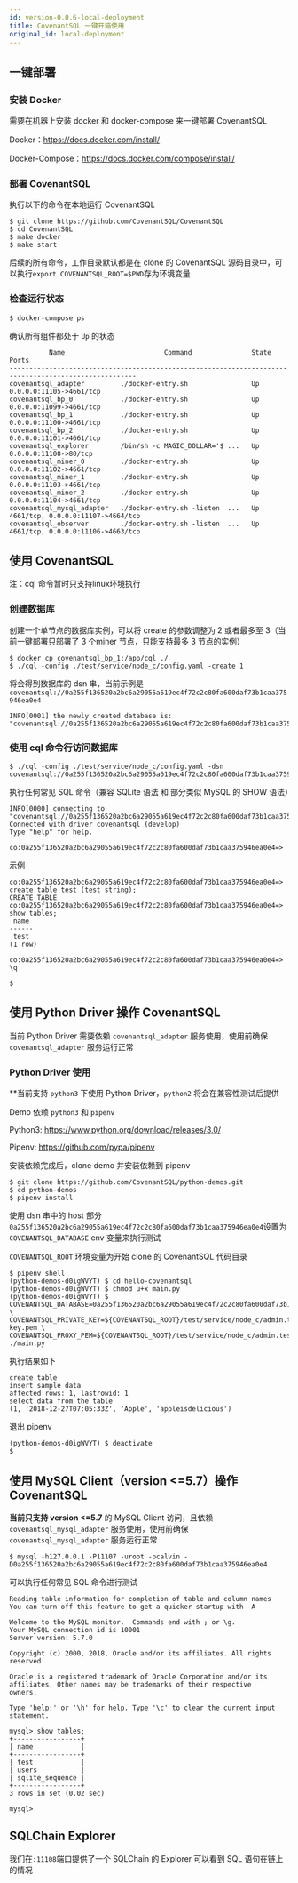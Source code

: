 ```yaml
---
id: version-0.0.6-local-deployment
title: CovenantSQL 一键开箱使用
original_id: local-deployment
---
```


## 一键部署

### 安装 Docker

需要在机器上安装 docker 和 docker-compose 来一键部署 CovenantSQL

Docker：https://docs.docker.com/install/

Docker-Compose：https://docs.docker.com/compose/install/

### 部署 CovenantSQL

执行以下的命令在本地运行 CovenantSQL

```shell
$ git clone https://github.com/CovenantSQL/CovenantSQL
$ cd CovenantSQL
$ make docker
$ make start
```

后续的所有命令，工作目录默认都是在 clone 的 CovenantSQL 源码目录中，可以执行`export COVENANTSQL_ROOT=$PWD`存为环境变量

### 检查运行状态

```shell
$ docker-compose ps
```

确认所有组件都处于 `Up` 的状态

```shell
          Name                         Command               State                 Ports
------------------------------------------------------------------------------------------------------
covenantsql_adapter         ./docker-entry.sh                Up      0.0.0.0:11105->4661/tcp
covenantsql_bp_0            ./docker-entry.sh                Up      0.0.0.0:11099->4661/tcp
covenantsql_bp_1            ./docker-entry.sh                Up      0.0.0.0:11100->4661/tcp
covenantsql_bp_2            ./docker-entry.sh                Up      0.0.0.0:11101->4661/tcp
covenantsql_explorer        /bin/sh -c MAGIC_DOLLAR='$ ...   Up      0.0.0.0:11108->80/tcp
covenantsql_miner_0         ./docker-entry.sh                Up      0.0.0.0:11102->4661/tcp
covenantsql_miner_1         ./docker-entry.sh                Up      0.0.0.0:11103->4661/tcp
covenantsql_miner_2         ./docker-entry.sh                Up      0.0.0.0:11104->4661/tcp
covenantsql_mysql_adapter   ./docker-entry.sh -listen  ...   Up      4661/tcp, 0.0.0.0:11107->4664/tcp
covenantsql_observer        ./docker-entry.sh -listen  ...   Up      4661/tcp, 0.0.0.0:11106->4663/tcp
```

## 使用 CovenantSQL

注：cql 命令暂时只支持linux环境执行

### 创建数据库

创建一个单节点的数据库实例，可以将 create 的参数调整为 2 或者最多至 3（当前一键部署只部署了 3 个miner 节点，只能支持最多 3 节点的实例）

```shell
$ docker cp covenantsql_bp_1:/app/cql ./
$ ./cql -config ./test/service/node_c/config.yaml -create 1
```

将会得到数据库的 dsn 串，当前示例是 `covenantsql://0a255f136520a2bc6a29055a619ec4f72c2c80fa600daf73b1caa375946ea0e4`

```shell
INFO[0001] the newly created database is: "covenantsql://0a255f136520a2bc6a29055a619ec4f72c2c80fa600daf73b1caa375946ea0e4"
```

### 使用 cql 命令行访问数据库

 ```shell
$ ./cql -config ./test/service/node_c/config.yaml -dsn covenantsql://0a255f136520a2bc6a29055a619ec4f72c2c80fa600daf73b1caa375946ea0e4
 ```

执行任何常见 SQL 命令（兼容 SQLite 语法 和 部分类似 MySQL 的 SHOW 语法）

```shell
INFO[0000] connecting to "covenantsql://0a255f136520a2bc6a29055a619ec4f72c2c80fa600daf73b1caa375946ea0e4"
Connected with driver covenantsql (develop)
Type "help" for help.

co:0a255f136520a2bc6a29055a619ec4f72c2c80fa600daf73b1caa375946ea0e4=>
```

示例

```shell
co:0a255f136520a2bc6a29055a619ec4f72c2c80fa600daf73b1caa375946ea0e4=> create table test (test string);
CREATE TABLE
co:0a255f136520a2bc6a29055a619ec4f72c2c80fa600daf73b1caa375946ea0e4=> show tables;
 name
------
 test
(1 row)

co:0a255f136520a2bc6a29055a619ec4f72c2c80fa600daf73b1caa375946ea0e4=> \q

$
```

## 使用 Python Driver 操作 CovenantSQL

当前 Python Driver 需要依赖  ```covenantsql_adapter``` 服务使用，使用前确保 `covenantsql_adapter` 服务运行正常

### Python Driver 使用

**当前支持 `python3` 下使用 Python Driver，`python2` 将会在兼容性测试后提供

Demo 依赖 `python3` 和 `pipenv`

Python3: https://www.python.org/download/releases/3.0/

Pipenv: https://github.com/pypa/pipenv

安装依赖完成后，clone demo 并安装依赖到 pipenv

```shell
$ git clone https://github.com/CovenantSQL/python-demos.git
$ cd python-demos
$ pipenv install
```

使用 dsn 串中的 host 部分 `0a255f136520a2bc6a29055a619ec4f72c2c80fa600daf73b1caa375946ea0e4`设置为 `COVENANTSQL_DATABASE` env 变量来执行测试

`COVENANTSQL_ROOT` 环境变量为开始 clone 的 CovenantSQL 代码目录

```shell
$ pipenv shell
(python-demos-d0igWVYT) $ cd hello-covenantsql
(python-demos-d0igWVYT) $ chmod u+x main.py
(python-demos-d0igWVYT) $ COVENANTSQL_DATABASE=0a255f136520a2bc6a29055a619ec4f72c2c80fa600daf73b1caa375946ea0e4 \
COVENANTSQL_PRIVATE_KEY=${COVENANTSQL_ROOT}/test/service/node_c/admin.test.covenantsql.io-key.pem \
COVENANTSQL_PROXY_PEM=${COVENANTSQL_ROOT}/test/service/node_c/admin.test.covenantsql.io.pem ./main.py
```

执行结果如下

```shell
create table
insert sample data
affected rows: 1, lastrowid: 1
select data from the table
(1, '2018-12-27T07:05:33Z', 'Apple', 'appleisdelicious')
```

退出 pipenv

```shell
(python-demos-d0igWVYT) $ deactivate
$
```

## 使用 MySQL Client（version <=5.7）操作 CovenantSQL

**当前只支持 version <=5.7** 的 MySQL Client 访问，且依赖 `covenantsql_mysql_adapter` 服务使用，使用前确保 `covenantsql_mysql_adapter` 服务运行正常

```shell
$ mysql -h127.0.0.1 -P11107 -uroot -pcalvin -D0a255f136520a2bc6a29055a619ec4f72c2c80fa600daf73b1caa375946ea0e4
```

可以执行任何常见 SQL 命令进行测试

```shell
Reading table information for completion of table and column names
You can turn off this feature to get a quicker startup with -A

Welcome to the MySQL monitor.  Commands end with ; or \g.
Your MySQL connection id is 10001
Server version: 5.7.0

Copyright (c) 2000, 2018, Oracle and/or its affiliates. All rights reserved.

Oracle is a registered trademark of Oracle Corporation and/or its
affiliates. Other names may be trademarks of their respective
owners.

Type 'help;' or '\h' for help. Type '\c' to clear the current input statement.

mysql> show tables;
+-----------------+
| name            |
+-----------------+
| test            |
| users           |
| sqlite_sequence |
+-----------------+
3 rows in set (0.02 sec)

mysql>
```
## SQLChain Explorer

我们在`:11108`端口提供了一个 SQLChain 的 Explorer 可以看到 SQL 语句在链上的情况
